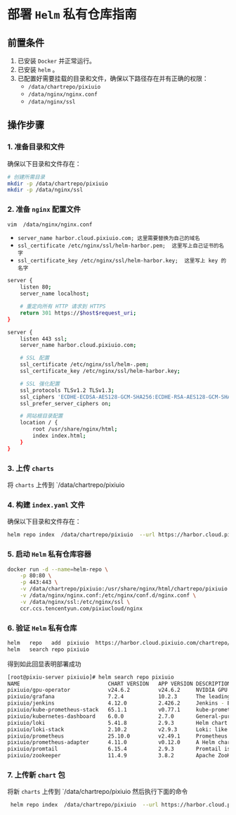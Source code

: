 # 部署 `Helm` 私有仓库指南

## 前置条件

1. 已安装 `Docker` 并正常运行。
2. 已安装 `helm` 。
3. 已配置好需要挂载的目录和文件，确保以下路径存在并有正确的权限：
   - `/data/chartrepo/pixiuio`
   - `/data/nginx/nginx.conf`
   - `/data/nginx/ssl`

## 操作步骤

### 1. 准备目录和文件

确保以下目录和文件存在：
```bash
# 创建所需目录
mkdir -p /data/chartrepo/pixiuio
mkdir -p /data/nginx/ssl
```

### 2. 准备 `nginx` 配置文件
```bash
vim  /data/nginx/nginx.conf
```

   - `server_name harbor.cloud.pixiuio.com; 这里需要替换为自己的域名`
   - `ssl_certificate /etc/nginx/ssl/helm-harbor.pem;  这里写上自己证书的名字`
   - `ssl_certificate_key /etc/nginx/ssl/helm-harbor.key;  这里写上 key 的名字`

```bash
server {
    listen 80;
    server_name localhost;

    # 重定向所有 HTTP 请求到 HTTPS
    return 301 https://$host$request_uri;
}

server {
    listen 443 ssl;
    server_name harbor.cloud.pixiuio.com;

    # SSL 配置
    ssl_certificate /etc/nginx/ssl/helm-.pem;
    ssl_certificate_key /etc/nginx/ssl/helm-harbor.key;

    # SSL 强化配置
    ssl_protocols TLSv1.2 TLSv1.3;
    ssl_ciphers 'ECDHE-ECDSA-AES128-GCM-SHA256:ECDHE-RSA-AES128-GCM-SHA256:...';
    ssl_prefer_server_ciphers on;

    # 网站根目录配置
    location / {
        root /usr/share/nginx/html;
        index index.html;
    }
}
```

### 3. 上传 `charts`

将 `charts` 上传到 `/data/chartrepo/pixiuio 


### 4. 构建 `index.yaml` 文件

确保以下目录和文件存在：
```bash
helm repo index  /data/chartrepo/pixiuio  --url https://harbor.cloud.pixiuio.com/chartrepo/pixiuio
```
### 5. 启动 `Helm` 私有仓库容器

```bash
docker run -d --name=helm-repo \
    -p 80:80 \
    -p 443:443 \
    -v /data/chartrepo/pixiuio:/usr/share/nginx/html/chartrepo/pixiuio \
    -v /data/nginx/nginx.conf:/etc/nginx/conf.d/nginx.conf \
    -v /data/nginx/ssl:/etc/nginx/ssl \
    ccr.ccs.tencentyun.com/pixiucloud/nginx

```

### 6. 验证 `Helm` 私有仓库

```bash
helm   repo   add  pixiuio  https://harbor.cloud.pixiuio.com/chartrepo/pixiuio
helm   search repo pixiuio
```

得到如此回显表明部署成功

```bash
[root@pixiu-server pixiuio]# helm search repo pixiuio
NAME                           	CHART VERSION	APP VERSION	DESCRIPTION
pixiuio/gpu-operator         	v24.6.2      	v24.6.2    	NVIDIA GPU Operator creates/configures/manages ...
pixiuio/grafana              	7.2.4        	10.2.3     	The leading tool for querying and visualizing t...
pixiuio/jenkins              	4.12.0       	2.426.2    	Jenkins - Build great things at any scale! The ...
pixiuio/kube-prometheus-stack	65.1.1       	v0.77.1    	kube-prometheus-stack collects Kubernetes manif...
pixiuio/kubernetes-dashboard 	6.0.0        	2.7.0      	General-purpose web UI for Kubernetes clusters
pixiuio/loki                 	5.41.8       	2.9.3      	Helm chart for Grafana Loki in simple, scalable...
pixiuio/loki-stack           	2.10.2       	v2.9.3     	Loki: like Prometheus, but for logs.
pixiuio/prometheus           	25.10.0      	v2.49.1    	Prometheus is a monitoring system and time seri...
pixiuio/prometheus-adapter   	4.11.0       	v0.12.0    	A Helm chart for k8s prometheus adapter
pixiuio/promtail             	6.15.4       	2.9.3      	Promtail is an agent which ships the contents o...
pixiuio/zookeeper            	11.4.9       	3.8.2      	Apache ZooKeeper provides a reliable, centraliz...
```

### 7. 上传新 `chart` 包

将新 `charts` 上传到 `/data/chartrepo/pixiuio 
然后执行下面的命令

```bash
 helm repo index  /data/chartrepo/pixiuio  --url https://harbor.cloud.pixiuio.com/chartrepo/pixiuio
```

